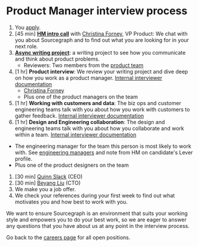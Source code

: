 # Product Manager interview process

1. You [apply](https://jobs.lever.co/sourcegraph/254299f5-f91b-43e2-aa1a-3732963dd296/apply).
1. [45 min] **[HM intro call](../hm_intro_call.md)** with [Christina Forney](../../../../../company/team/index.md#christina-forney-she-her), VP Product: We chat with you about Sourcegraph and to find out what you are looking for in your next role.
1. **[Async writing project](./pm_rfc_project.md)**: a writing project to see how you communicate and think about product problems.
   - Reviewers: Two members from the [product team](../../index.md#team)
1. [1 hr] **Product interview**: We review your writing project and dive deep on how you work as a product manager. [Internal interviewer documentation](https://github.com/sourcegraph/interviews/blob/master/product/product-manager/product.md)
   - [Christina Forney](../../../../../company/team/index.md#christina-forney-she-her)
   - Plus one of the product managers on the team
1. [1 hr] **Working with customers and data**: The biz ops and customer engineering teams talk with you about how you work with customers to gather feedback. [Internal interviewer documentation](https://github.com/sourcegraph/interviews/blob/master/product/product-manager/customers-and-data.md)
1. [1 hr] **Design and Engineering collaboration**: The design and engineering teams talk with you about how you collaborate and work within a team. [Internal interviewer documentation](https://github.com/sourcegraph/interviews/blob/master/product/product-manager/design-engineering-collaboration.md)
  - The engineering manager for the team this person is most likely to work with. See [engineering managers](../../../../engineering/leadership/index.md#members) and note from HM on candidate's Lever profile.
  - Plus one of the product designers on the team
1. [30 min] [Quinn Slack](../../../../../company/team/index.md#quinn-slack) (CEO)
1. [30 min] [Beyang Liu](../../../../../company/team/index.md#beyang-liu) (CTO)
1. We make you a job offer.
1. We check your references during your first week to find out what motivates you and how best to work with you.

We want to ensure Sourcegraph is an environment that suits your working style and empowers you to do your best work, so we are eager to answer any questions that you have about us at any point in the interview process.

Go back to the [careers page](../../../../../company/careers.md) for all open positions.
